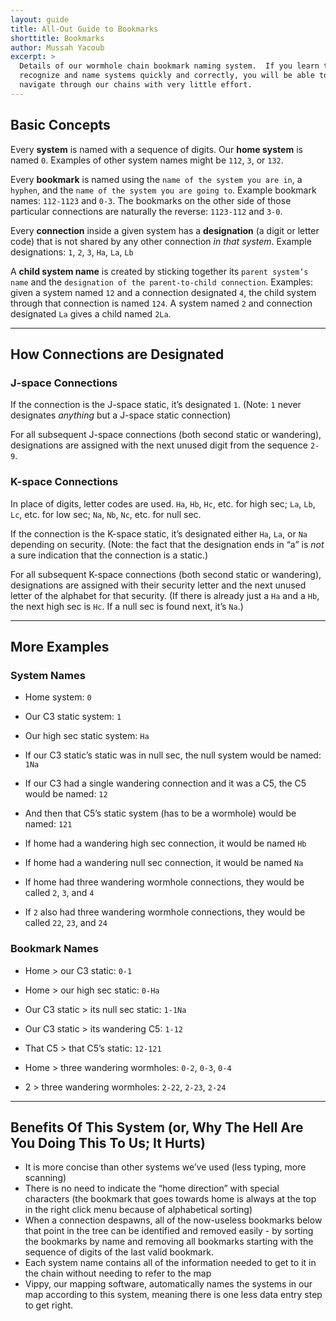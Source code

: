 ```yaml
---
layout: guide
title: All-Out Guide to Bookmarks
shorttitle: Bookmarks
author: Mussah Yacoub
excerpt: >
  Details of our wormhole chain bookmark naming system.  If you learn to
  recognize and name systems quickly and correctly, you will be able to
  navigate through our chains with very little effort.
---
```


## Basic Concepts

Every **system** is named with a sequence of digits.  Our **home system** is
named `0`.  Examples of other system names might be `112`, `3`, or `132`.

Every **bookmark** is named using the `name of the system you are in`, a
`hyphen`, and the `name of the system you are going to`.  Example bookmark
names: `112-1123` and `0-3`.  The bookmarks on the other side of those
particular connections are naturally the reverse: `1123-112` and `3-0`.

Every **connection** inside a given system has a **designation** (a digit or
letter code) that is not shared by any other connection *in that system*.
Example designations: `1`, `2`, `3`, `Ha`, `La`, `Lb`

A **child system name** is created by sticking together its `parent system’s
name` and the `designation of the parent-to-child connection`.  Examples: given
a system named `12` and a connection designated `4`, the child system through
that connection is named `124`.  A system named `2` and connection designated
`La` gives a child named `2La`.

---

## How Connections are Designated

### J-space Connections

If the connection is the J-space static, it’s designated `1`.  (Note: `1` never
designates *anything* but a J-space static connection)

For all subsequent J-space connections (both second static or wandering),
designations are assigned with the next unused digit from the sequence `2-9`.

### K-space Connections

In place of digits, letter codes are used.  `Ha`, `Hb`, `Hc`, etc. for high
sec; `La`, `Lb`, `Lc`, etc. for low sec; `Na`, `Nb`, `Nc`, etc. for null sec.

If the connection is the K-space static, it’s designated either `Ha`, `La`, or
`Na` depending on security.  (Note: the fact that the designation ends in “a”
is *not* a sure indication that the connection is a static.)

For all subsequent K-space connections (both second static or wandering),
designations are assigned with their security letter and the next unused letter
of the alphabet for that security.  (If there is already just a `Ha` and a
`Hb`, the next high sec is `Hc`.  If a null sec is found next, it’s `Na`.)

---

## More Examples

### System Names

- Home system: `0`
- Our C3 static system: `1`
- Our high sec static system: `Ha`


- If our C3 static’s static was in null sec, the null system would be named: `1Na`
- If our C3 had a single wandering connection and it was a C5, the C5 would be named: `12`
- And then that C5’s static system (has to be a wormhole) would be named: `121`

- If home had a wandering high sec connection, it would be named `Hb`
- If home had a wandering null sec connection, it would be named `Na`
- If home had three wandering wormhole connections, they would be called `2`, `3`, and `4`
- If `2` also had three wandering wormhole connections, they would be called `22`, `23`, and `24`

### Bookmark Names

- Home > our C3 static: `0-1`
- Home > our high sec static: `0-Ha`

- Our C3 static > its null sec static: `1-1Na`
- Our C3 static > its wandering C5: `1-12`
- That C5 > that C5’s static: `12-121`

- Home > three wandering wormholes: `0-2`, `0-3`, `0-4`
- 2 > three wandering wormholes: `2-22`, `2-23`, `2-24`

--- 

## Benefits Of This System (or, Why The Hell Are You Doing This To Us; It Hurts)

- It is more concise than other systems we’ve used (less typing, more scanning)
- There is no need to indicate the “home direction” with special characters (the bookmark that goes towards home is always at the top in the right click menu because of alphabetical sorting)
- When a connection despawns, all of the now-useless bookmarks below that point in the tree can be identified and removed easily - by sorting the bookmarks by name and removing all bookmarks starting with the sequence of digits of the last valid bookmark.
- Each system name contains all of the information needed to get to it in the chain without needing to refer to the map
- Vippy, our mapping software, automatically names the systems in our map according to this system, meaning there is one less data entry step to get right.
